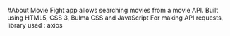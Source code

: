 #About
Movie Fight app allows searching movies from a movie API.
Built using HTML5, CSS 3, Bulma CSS and JavaScript
For making API requests, library used : axios